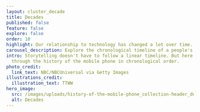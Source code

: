 ```yaml
---
layout: cluster_decade
title: Decades
published: false
feature: false
explore: false
order: 10
highlight: Our relationship to technology has changed a lot over time.
carousel_description: Explore the chronological timeline of a people's history of tech.
intro: Storytelling doesn't have to follow a linear timeline. But here's a walk
  through the history of the mobile phone in chronological order.
photo_credit:
  link_text: NBC/NBCUniversal via Getty Images
illustrations_credit:
  illustration_text: TTWW
hero_image:
  src: /images/uploads/history-of-the-mobile-phone_collection-header_decades-600.png
  alt: Decades
---
```


